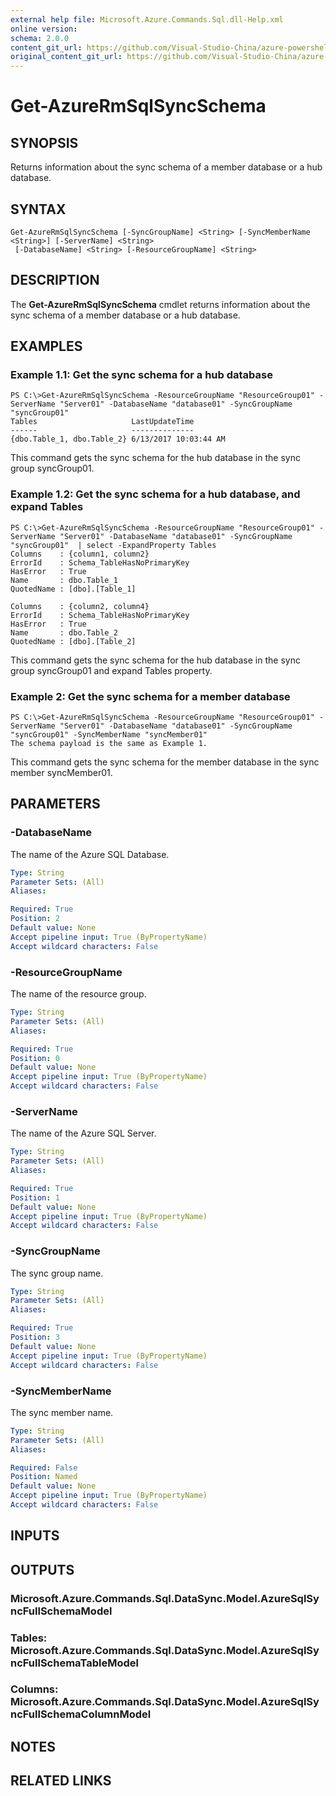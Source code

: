 ```yaml
---
external help file: Microsoft.Azure.Commands.Sql.dll-Help.xml
online version:
schema: 2.0.0
content_git_url: https://github.com/Visual-Studio-China/azure-powershell/blob/preview/src/ResourceManager/Sql/Commands.Sql/help/Get-AzureRmSqlSyncSchema.md
original_content_git_url: https://github.com/Visual-Studio-China/azure-powershell/blob/preview/src/ResourceManager/Sql/Commands.Sql/help/Get-AzureRmSqlSyncSchema.md
---
```


# Get-AzureRmSqlSyncSchema

## SYNOPSIS
Returns information about the sync schema of a member database or a hub database.

## SYNTAX

```
Get-AzureRmSqlSyncSchema [-SyncGroupName] <String> [-SyncMemberName <String>] [-ServerName] <String>
 [-DatabaseName] <String> [-ResourceGroupName] <String>
```

## DESCRIPTION
The **Get-AzureRmSqlSyncSchema** cmdlet returns information about the sync schema of a member database or a hub database.

## EXAMPLES

### Example 1.1: Get the sync schema for a hub database
```
PS C:\>Get-AzureRmSqlSyncSchema -ResourceGroupName "ResourceGroup01" -ServerName "Server01" -DatabaseName "database01" -SyncGroupName "syncGroup01"
Tables                     LastUpdateTime
------                     --------------
{dbo.Table_1, dbo.Table_2} 6/13/2017 10:03:44 AM
```

This command gets the sync schema for the hub database in the sync group syncGroup01.


### Example 1.2: Get the sync schema for a hub database, and expand Tables
```
PS C:\>Get-AzureRmSqlSyncSchema -ResourceGroupName "ResourceGroup01" -ServerName "Server01" -DatabaseName "database01" -SyncGroupName "syncGroup01"  | select -ExpandProperty Tables
Columns    : {column1, column2}
ErrorId    : Schema_TableHasNoPrimaryKey
HasError   : True
Name       : dbo.Table_1
QuotedName : [dbo].[Table_1]

Columns    : {column2, column4}
ErrorId    : Schema_TableHasNoPrimaryKey
HasError   : True
Name       : dbo.Table_2
QuotedName : [dbo].[Table_2]
```

This command gets the sync schema for the hub database in the sync group syncGroup01 and expand Tables property.


### Example 2: Get the sync schema for a member database
```
PS C:\>Get-AzureRmSqlSyncSchema -ResourceGroupName "ResourceGroup01" -ServerName "Server01" -DatabaseName "database01" -SyncGroupName "syncGroup01" -SyncMemberName "syncMember01"
The schema payload is the same as Example 1.
```
This command gets the sync schema for the member database in the sync member syncMember01.


## PARAMETERS

### -DatabaseName
The name of the Azure SQL Database.

```yaml
Type: String
Parameter Sets: (All)
Aliases: 

Required: True
Position: 2
Default value: None
Accept pipeline input: True (ByPropertyName)
Accept wildcard characters: False
```

### -ResourceGroupName
The name of the resource group.

```yaml
Type: String
Parameter Sets: (All)
Aliases: 

Required: True
Position: 0
Default value: None
Accept pipeline input: True (ByPropertyName)
Accept wildcard characters: False
```

### -ServerName
The name of the Azure SQL Server.

```yaml
Type: String
Parameter Sets: (All)
Aliases: 

Required: True
Position: 1
Default value: None
Accept pipeline input: True (ByPropertyName)
Accept wildcard characters: False
```

### -SyncGroupName
The sync group name.

```yaml
Type: String
Parameter Sets: (All)
Aliases: 

Required: True
Position: 3
Default value: None
Accept pipeline input: True (ByPropertyName)
Accept wildcard characters: False
```

### -SyncMemberName
The sync member name.

```yaml
Type: String
Parameter Sets: (All)
Aliases: 

Required: False
Position: Named
Default value: None
Accept pipeline input: True (ByPropertyName)
Accept wildcard characters: False
```

## INPUTS

## OUTPUTS

### Microsoft.Azure.Commands.Sql.DataSync.Model.AzureSqlSyncFullSchemaModel

### Tables: Microsoft.Azure.Commands.Sql.DataSync.Model.AzureSqlSyncFullSchemaTableModel

### Columns: Microsoft.Azure.Commands.Sql.DataSync.Model.AzureSqlSyncFullSchemaColumnModel

## NOTES

## RELATED LINKS

